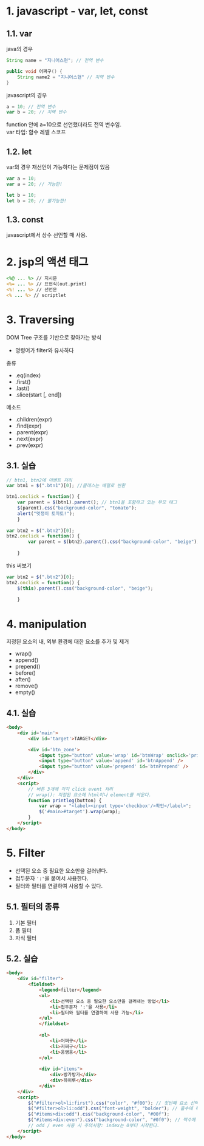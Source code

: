 # 1. javascript - var, let, const

## 1.1. var
java의 경우
```java
String name = "지니어스현"; // 전역 변수

public void 어쩌구() {
    String name2 = "지니어스현" // 지역 변수
}
```
javascript의 경우
```javascript
a = 10; // 전역 변수
var b = 20; // 지역 변수 
```
function 안에 a=10으로 선언했더라도 전역 변수임.<br/>
var 타입: 함수 레벨 스코프 
## 1.2. let
var의 경우 재선언이 가능하다는 문제점이 있음
```javascript
var a = 10;
var a = 20; // 가능한!
```
```javascript
let b = 10;
let b = 20; // 불가능한!
```

## 1.3. const
javascript에서 상수 선언할 때 사용.

# 2. jsp의 액션 태그
```jsp
<%@ ... %> // 지시문
<%= ... %> // 표현식(out.print)
<%! ... %> // 선언문
<% ... %> // scriptlet
```

# 3. Traversing
DOM Tree 구조를 기반으로 찾아가는 방식
- 명령어가 filter와 유사하다

종류
- .eq(index)
- .first()
- .last()
- .slice(start [, end])

메소드
- .children(expr)
- .find(expr)
- .parent(expr)
- .next(expr)
- .prev(expr)

## 3.1. 실습
```javascript
// btn1, btn2에 이벤트 처리 
var btn1 = $(".btn1")[0]; //클래스는 배열로 반환 

btn1.onclick = function() {
	var parent = $(btn1).parent(); // btn1을 포함하고 있는 부모 태그 
	$(parent).css("background-color", "tomato");
	alert("멋쟁이 토마토!");
	}
	
var btn2 = $(".btn2")[0];
btn2.onclick = function() {
		var parent = $(btn2).parent().css("background-color", "beige");
		
	}
```

this 써보기
```javascript
var btn2 = $(".btn2")[0];
btn2.onclick = function() {
    $(this).parent().css("background-color", "beige");
		
	}
```

# 4. manipulation
지정된 요소의 내, 외부 환경에 대한 요소를 추가 및 제거
- wrap()
- append()
- prepend()
- before()
- after()
- remove()
- empty()

## 4.1. 실습
```html
<body>
	<div id='main'>
		<div id='target'>TARGET</div>

		<div id='btn_zone'>
			<input type="button" value='wrap' id='btnWrap' onclick='printlog(this)' /> 
			<input type="button" value='append' id='btnAppend' /> 
			<input type="button" value='prepend' id='btnPrepend' />
		</div>
	</div>
	<script>
		// 버튼 3개에 각각 click event 처리
		// wrap(): 지정된 요소에 html이나 element를 씌운다.
		function printlog(button) {
			var wrap = "<label><input type='checkbox'/>확인</label>";
			$('#main>#target').wrap(wrap);
		}
	</script>
</body>
```

# 5. Filter
- 선택된 요소 중 필요한 요소만을 걸러낸다.
- 접두문자 `':'`을 붙여서 사용한다.
- 필터와 필터를 연결하여 사용할 수 있다.

## 5.1. 필터의 종류
1) 기본 필터
2) 폼 필터
3) 자식 필터

## 5.2. 실습
```html
<body>
	<div id="filter">
		<fieldset>
			<legend>filter</legend>
			<ul>
				<li>선택된 요소 중 필요한 요소만을 걸러내는 방법</li>
				<li>접두문자 ':'을 사용</li>
				<li>필터와 필터를 연결하여 사용 가능</li>
			</ul>
			</fieldset>
			
			<ol>
				<li>어쩌구</li>
				<li>저쩌구</li>
				<li>웅앵웅</li>
			</ol>
			
			<div id="items">
				<div>방가방가</div>
				<div>하이루</div>
			</div>
	</div>
	<script>
		$("#filter>ol>li:first").css("color", "#f00"); // 첫번째 요소 선택
		$("#filter>ol>li:odd").css("font-weight", "bolder"); // 홀수에 해당하는 요소 선택
		$("#items>div:odd").css("background-color", "#00f");
		$("#items>div:even").css("background-color", "#0f0"); // 짝수에 해당하는 요소 선택
		// odd / even 사용 시 주의사항: index는 0부터 시작한다.
	</script>
</body>
```